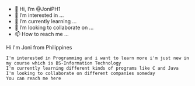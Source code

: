- 👋 Hi, I’m @JoniPH1
- 👀 I’m interested in ...
- 🌱 I’m currently learning ...
- 💞️ I’m looking to collaborate on ...
- 📫 How to reach me ...

<!---
JoniPH1/JoniPH1 is a ✨ special ✨ repository because its `README.md` (this file) appears on your GitHub profile.
You can click the Preview link to take a look at your changes.
---> Hi I'm Joni from Philippines
    I'm interested in Programming and i want to learn more i'm just new in my course which is BS-Information Technology
    I'm currently learning different kinds of programs like C and Java
    I'm looking to collaborate on different companies someday
    You can reach me here
